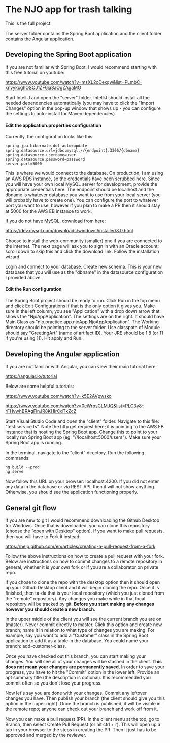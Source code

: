 # The NJO app for trash talking

This is the full project.

The server folder contains the Spring Boot application and the client folder contains the Angular application.

## Developing the Spring Boot application

If you are not familiar with Spring Boot, I would recommend starting with this free tutorial on youtube:

https://www.youtube.com/watch?v=msXL2oDexqw&list=PLmbC-xnvykcghOSOJ1ZF6ja3aOgZAgaMO

Start IntelliJ and open the "server" folder. IntelliJ should install all the needed dependencies automatically (you may have to click the "Import Changes" option in the pop-up window that shows up - you can configure the settings to auto-install for Maven dependencies). 

#### Edit the application.properties configuration

Currently, the configuration looks like this:

```
spring.jpa.hibernate.ddl-auto=update
spring.datasource.url=jdbc:mysql://{endpoint}:3306/{dbname}
spring.datasource.username=user
spring.datasource.password=password
server.port=5000
```

This is where we would connect to the database. On production, I am using an AWS RDS instance, so the credentials have been scrubbed here. Since you will have your own local MySQL server for development, provide the appropriate credentials here. The endpoint should be localhost and the dbname is whatever database you want to use from your local server (you will probably have to create one). You can configure the port to whatever port you want to use, however if you plan to make a PR then it should stay at 5000 for the AWS EB instance to work.

If you do not have MySQL, download from here:

https://dev.mysql.com/downloads/windows/installer/8.0.html

Choose to install the web-community (smaller) one if you are connected to the internet. The next page will ask you to sign in with an Oracle account; scroll down to skip this and click the download link. Follow the installation wizard.

Login and connect to your database. Create new schema. This is your new database that you will use as the "dbname" in the datasource configuration I provided above.

#### Edit the Run configuration

The Spring Boot project should be ready to run. Click Run in the top menu and click Edit Configurations if that is the only option it gives you. Make sure in the left column, you see "Application" with a drop down arrow that shows the "NjoAppApplication". The settings are on the right. It should have Main Class as "njo.practice.app.njoApp.NjoAppApplication". The Working directory should be pointing to the server folder. Use classpath of Module should say "GreetingArt" (name of artifact ID). Your JRE should be 1.8 (or 11 if you're using 11). Hit apply and Run.

## Developing the Angular application

If you are not familiar with Angular, you can view their main tutorial here:

https://angular.io/tutorial

Below are some helpful tutorials:

https://www.youtube.com/watch?v=k5E2AVpwsko

https://www.youtube.com/watch?v=0eWrpsCLMJQ&list=PLC3y8-rFHvwhBRAgFinJR8KHIrCdTkZcZ

Start Visual Studio Code and open the "client" folder. Navigate to this file: "test.service.ts". Note the http get request here; it is pointing to the AWS EB instance that is hosting the Spring Boot app. Change this to point to your locally run Spring Boot app (eg. "//localhost:5000/users"). Make sure your Spring Boot app is running.

In the terminal, navigate to the "client" directory. Run the following commands:

```
ng build --prod
ng serve
```

Now follow this URL on your browser: localhost:4200. If you did not enter any data in the database or via REST API, then it will not show anything. Otherwise, you should see the application functioning properly.

## General git flow

If you are new to git I would recommend downloading the Github Desktop for Windows. Once that is downloaded, you can clone this repository (choose the "open with Desktop" option). If you want to make pull requests, then you will have to Fork it instead:

https://help.github.com/en/articles/creating-a-pull-request-from-a-fork

Follow the above instructions on how to create a pull request with your fork. Below are instructions on how to commit changes to a remote repository in general, whether it is your own fork or if you are a collaborator on private repo.

If you chose to clone the repo with the desktop option then it should open up your Github Desktop client and it will begin cloning the repo. Once it is finished, then ta-da that is your local repository (which you just cloned from the "remote" repository). Any changes you make while in that local repository will be tracked by git. **Before you start making any changes however you should create a new branch**.

In the upper middle of the client you will see the current branch you are on (master). Never commit directly to master. Click this option and create new branch; name it in relation to what type of changes you are making. For example, say you want to add a "Customer" class in the Spring Boot application to add it as a table in the database. You could name your branch: add-customer-class.

Once you have checked out this branch, you can start making your changes. You will see all of your changes will be stashed in the client. **This does not mean your changes are permanently saved**. In order to save your progress, you have to hit the "Commit" option in the lower left. Provide an apt summary title (the description is optional). It is recommended you commit often so you don't lose your progress.

Now let's say you are done with your changes. Commit any leftover changes you have. Then publish your branch (the client should give you this option in the upper right). Once the branch is published, it will be visible in the remote repo; anyone can check out your branch and work off from it.

Now you can make a pull request (PR). In the client menu at the top, go to Branch, then select Create Pull Request (or hit ctrl + r). This will open up a tab in your browser to the steps in creating the PR. Then it just has to be approved and merged by the reviewer.
